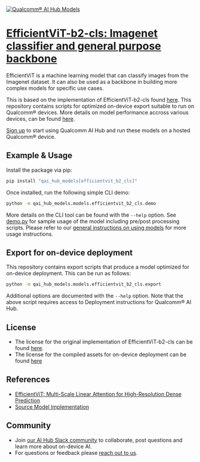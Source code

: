 [![Qualcomm® AI Hub Models](https://qaihub-public-assets.s3.us-west-2.amazonaws.com/qai-hub-models/quic-logo.jpg)](../../README.md)


# [EfficientViT-b2-cls: Imagenet classifier and general purpose backbone](https://aihub.qualcomm.com/models/efficientvit_b2_cls)

EfficientViT is a machine learning model that can classify images from the Imagenet dataset. It can also be used as a backbone in building more complex models for specific use cases.

This is based on the implementation of EfficientViT-b2-cls found [here](https://github.com/CVHub520/efficientvit). This repository contains scripts for optimized on-device
export suitable to run on Qualcomm® devices. More details on model performance
accross various devices, can be found [here](https://aihub.qualcomm.com/models/efficientvit_b2_cls).

[Sign up](https://myaccount.qualcomm.com/signup) to start using Qualcomm AI Hub and run these models on a hosted Qualcomm® device.




## Example & Usage

Install the package via pip:
```bash
pip install "qai_hub_models[efficientvit_b2_cls]"
```


Once installed, run the following simple CLI demo:

```bash
python -m qai_hub_models.models.efficientvit_b2_cls.demo
```
More details on the CLI tool can be found with the `--help` option. See
[demo.py](demo.py) for sample usage of the model including pre/post processing
scripts. Please refer to our [general instructions on using
models](../../../#getting-started) for more usage instructions.

## Export for on-device deployment

This repository contains export scripts that produce a model optimized for
on-device deployment. This can be run as follows:

```bash
python -m qai_hub_models.models.efficientvit_b2_cls.export
```
Additional options are documented with the `--help` option. Note that the above
script requires access to Deployment instructions for Qualcomm® AI Hub.


## License
* The license for the original implementation of EfficientViT-b2-cls can be found
  [here](https://github.com/CVHub520/efficientvit/blob/main/LICENSE).
* The license for the compiled assets for on-device deployment can be found [here](https://qaihub-public-assets.s3.us-west-2.amazonaws.com/qai-hub-models/Qualcomm+AI+Hub+Proprietary+License.pdf)


## References
* [EfficientViT: Multi-Scale Linear Attention for High-Resolution Dense Prediction](https://arxiv.org/abs/2205.14756)
* [Source Model Implementation](https://github.com/CVHub520/efficientvit)



## Community
* Join [our AI Hub Slack community](https://aihub.qualcomm.com/community/slack) to collaborate, post questions and learn more about on-device AI.
* For questions or feedback please [reach out to us](mailto:ai-hub-support@qti.qualcomm.com).



